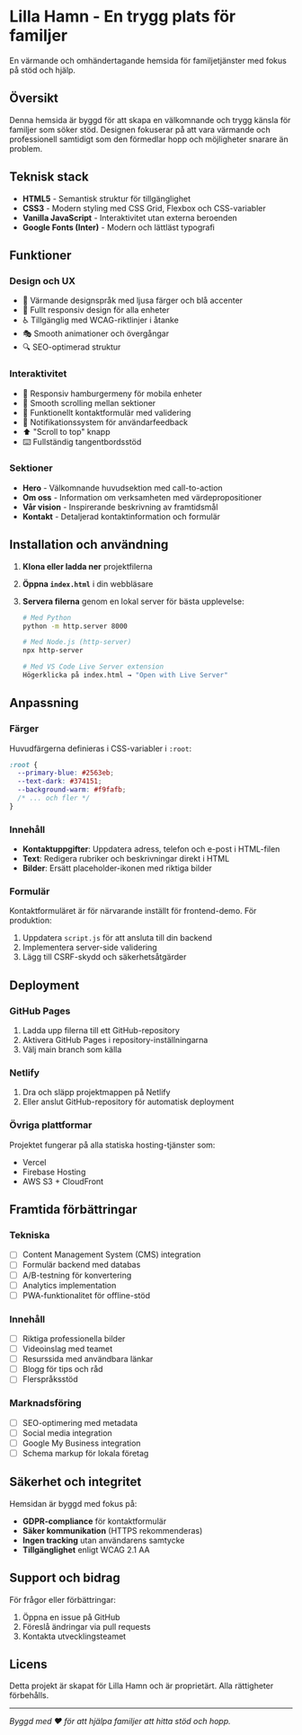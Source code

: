 # Lilla Hamn - En trygg plats för familjer

En värmande och omhändertagande hemsida för familjetjänster med fokus på stöd och hjälp.

## Översikt

Denna hemsida är byggd för att skapa en välkomnande och trygg känsla för familjer som söker stöd. Designen fokuserar på att vara värmande och professionell samtidigt som den förmedlar hopp och möjligheter snarare än problem.

## Teknisk stack

- **HTML5** - Semantisk struktur för tillgänglighet
- **CSS3** - Modern styling med CSS Grid, Flexbox och CSS-variabler
- **Vanilla JavaScript** - Interaktivitet utan externa beroenden
- **Google Fonts (Inter)** - Modern och lättläst typografi

## Funktioner

### Design och UX

- 🎨 Värmande designspråk med ljusa färger och blå accenter
- 📱 Fullt responsiv design för alla enheter
- ♿ Tillgänglig med WCAG-riktlinjer i åtanke
- 🎭 Smooth animationer och övergångar
- 🔍 SEO-optimerad struktur

### Interaktivitet

- 📱 Responsiv hamburgermeny för mobila enheter
- 🔄 Smooth scrolling mellan sektioner
- 📝 Funktionellt kontaktformulär med validering
- 💬 Notifikationssystem för användarfeedback
- ⬆️ "Scroll to top" knapp
- ⌨️ Fullständig tangentbordsstöd

### Sektioner

- **Hero** - Välkomnande huvudsektion med call-to-action
- **Om oss** - Information om verksamheten med värdepropositioner
- **Vår vision** - Inspirerande beskrivning av framtidsmål
- **Kontakt** - Detaljerad kontaktinformation och formulär

## Installation och användning

1. **Klona eller ladda ner** projektfilerna
2. **Öppna `index.html`** i din webbläsare
3. **Servera filerna** genom en lokal server för bästa upplevelse:

   ```bash
   # Med Python
   python -m http.server 8000

   # Med Node.js (http-server)
   npx http-server

   # Med VS Code Live Server extension
   Högerklicka på index.html → "Open with Live Server"
   ```

## Anpassning

### Färger

Huvudfärgerna definieras i CSS-variabler i `:root`:

```css
:root {
  --primary-blue: #2563eb;
  --text-dark: #374151;
  --background-warm: #f9fafb;
  /* ... och fler */
}
```

### Innehåll

- **Kontaktuppgifter**: Uppdatera adress, telefon och e-post i HTML-filen
- **Text**: Redigera rubriker och beskrivningar direkt i HTML
- **Bilder**: Ersätt placeholder-ikonen med riktiga bilder

### Formulär

Kontaktformuläret är för närvarande inställt för frontend-demo. För produktion:

1. Uppdatera `script.js` för att ansluta till din backend
2. Implementera server-side validering
3. Lägg till CSRF-skydd och säkerhetsåtgärder

## Deployment

### GitHub Pages

1. Ladda upp filerna till ett GitHub-repository
2. Aktivera GitHub Pages i repository-inställningarna
3. Välj main branch som källa

### Netlify

1. Dra och släpp projektmappen på Netlify
2. Eller anslut GitHub-repository för automatisk deployment

### Övriga plattformar

Projektet fungerar på alla statiska hosting-tjänster som:

- Vercel
- Firebase Hosting
- AWS S3 + CloudFront

## Framtida förbättringar

### Tekniska

- [ ] Content Management System (CMS) integration
- [ ] Formulär backend med databas
- [ ] A/B-testning för konvertering
- [ ] Analytics implementation
- [ ] PWA-funktionalitet för offline-stöd

### Innehåll

- [ ] Riktiga professionella bilder
- [ ] Videoinslag med teamet
- [ ] Resurssida med användbara länkar
- [ ] Blogg för tips och råd
- [ ] Flerspråksstöd

### Marknadsföring

- [ ] SEO-optimering med metadata
- [ ] Social media integration
- [ ] Google My Business integration
- [ ] Schema markup för lokala företag

## Säkerhet och integritet

Hemsidan är byggd med fokus på:

- **GDPR-compliance** för kontaktformulär
- **Säker kommunikation** (HTTPS rekommenderas)
- **Ingen tracking** utan användarens samtycke
- **Tillgänglighet** enligt WCAG 2.1 AA

## Support och bidrag

För frågor eller förbättringar:

1. Öppna en issue på GitHub
2. Föreslå ändringar via pull requests
3. Kontakta utvecklingsteamet

## Licens

Detta projekt är skapat för Lilla Hamn och är proprietärt. Alla rättigheter förbehålls.

---

_Byggd med ❤️ för att hjälpa familjer att hitta stöd och hopp._
